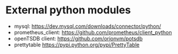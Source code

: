 # External python modules

* mysql: https://dev.mysql.com/downloads/connector/python/
* prometheus_client: https://github.com/prometheus/client_python
* openTSDB client: https://github.com/orionvm/potsdb
* prettytable https://pypi.python.org/pypi/PrettyTable
